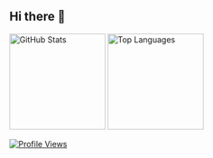 ## Hi there 👋

<!--
**deriito/deriito** is a ✨ _special_ ✨ repository because its `README.md` (this file) appears on your GitHub profile.

Here are some ideas to get you started:

- 🔭 I’m currently working on ...
- 🌱 I’m currently learning ...
- 👯 I’m looking to collaborate on ...
- 🤔 I’m looking for help with ...
- 💬 Ask me about ...
- 📫 How to reach me: ...
- 😄 Pronouns: ...
- ⚡ Fun fact: ...
-->

<a href="https://github.com/anuraghazra/github-readme-stats"><img height="170px" src="https://github-readme-stats.vercel.app/api?username=deriito&count_private=true&show_icons=true&rank_icon=percentile&card_width=400" alt="GitHub Stats" /></a> <a href="https://github.com/anuraghazra/github-readme-stats"><img height="170px" src="https://github-readme-stats.vercel.app/api/top-langs/?username=deriito&layout=compact&langs_count=8&card_width=400" alt="Top Languages" /></a>

<!--
<br />
<a href="https://github.com/antonkomarev/github-profile-views-counter"><img src="https://komarev.com/ghpvc/?username=deriito&style=for-the-badge" alt="Profile Views" /></a>
-->

<a href="https://u8views.com/github/deriito"><img src="https://u8views.com/api/v1/github/profiles/34326573/views/day-week-month-total-count.svg" alt="Profile Views" /></a>
